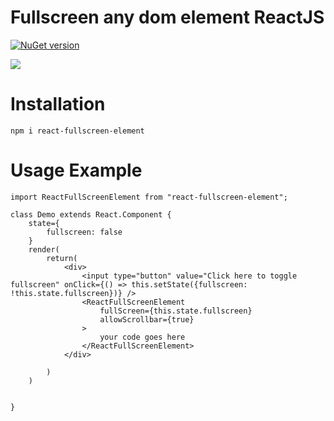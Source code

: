 # Fullscreen any dom element ReactJS

[![NuGet version](https://badge.fury.io/js/react-fullscreen-element.svg)](https://www.npmjs.com/package/react-fullscreen-element)

![](https://media.giphy.com/media/RKBZK1S0cCQXYct2Mg/giphy.gif)

# Installation

```
npm i react-fullscreen-element
```

# Usage Example

```
import ReactFullScreenElement from "react-fullscreen-element";

class Demo extends React.Component {
    state={
        fullscreen: false
    }
    render(
        return(
            <div>
                <input type="button" value="Click here to toggle fullscreen" onClick={() => this.setState({fullscreen: !this.state.fullscreen})} />
                <ReactFullScreenElement
                    fullScreen={this.state.fullscreen}
                    allowScrollbar={true}
                >
                    your code goes here
                </ReactFullScreenElement>
            </div>

        )
    )


}
```

[build-badge]: https://img.shields.io/travis/user/repo/master.png?style=flat-square
[build]: https://travis-ci.org/user/repo
[npm-badge]: https://img.shields.io/npm/v/npm-package.png?style=flat-square
[npm]: https://www.npmjs.org/package/npm-package
[coveralls-badge]: https://img.shields.io/coveralls/user/repo/master.png?style=flat-square
[coveralls]: https://coveralls.io/github/user/repo
